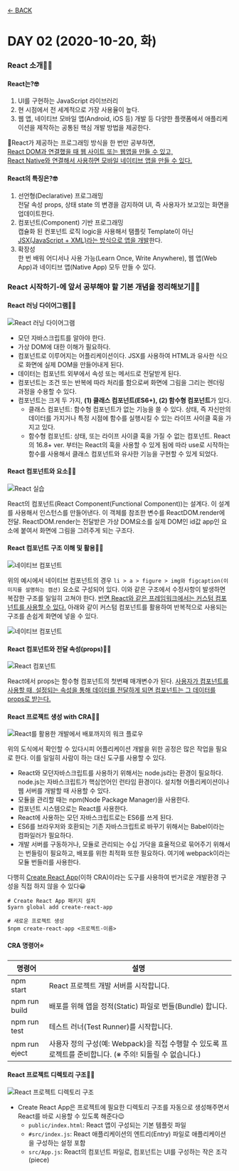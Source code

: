 [← BACK](./README.md)

# DAY 02 (2020-10-20, 화) 

### React 소개🤸‍♀️

#### React는?🤓 
1. UI를 구현하는 JavaScript 라이브러리 
2. 현 시점에서 전 세계적으로 가장 사용율이 높다. 
3. 웹 앱, 네이티브 모바일 앱(Android, iOS 등) 개발 등 다양한 플랫폼에서 애플리케이션을 제작하는 공통된 핵심 개발 방법을 제공한다.  
  
🤖React가 제공하는 프로그래밍 방식을 한 번만 공부하면,  
<ins>React DOM과 연결했을 때 웹 사이트 또는 웹앱을 만들 수 있고,</ins>  
<ins>React Native와 연결해서 사용하면 모바일 네이티브 앱을 만들 수 있다.</ins> 
  
  
#### React의 특징은?🤓
1. 선언형(Declarative) 프로그래밍  
전달 속성 props, 상태 state 의 변경을 감지하여 UI, 즉 사용자가 보고있는 화면을 업데이트한다.
2. 컴포넌트(Component) 기반 프로그래밍  
캡슐화 된 컨포넌트 로직 logic을 사용해서 탬플릿 Template이 아닌 <ins>JSX(JavaScript + XML)라는 방식으로 앱을 개발</ins>한다. 
3. 확장성  
한 번 배워 어디서나 사용 가능(Learn Once, Write Anywhere), 웹 앱(Web App)과 네이티브 앱(Native App) 모두 만들 수 있다.  
  
  
### React 시작하기-에 앞서 공부해야 할 기본 개념을 정리해보기🤸‍♀️

#### React 러닝 다이어그램🤸‍♀️
![React 러닝 다이어그램](./assets/week01_tue01.jpg "React 러닝 다이어그램")  
  
+ 모던 자바스크립트를 알아야 한다.
+ 가상 DOM에 대한 이해가 필요하다.
+ 컴포넌트로 이루어지는 어플리케이션이다. JSX를 사용하여 HTML과 유사한 식으로 화면에 실제 DOM을 만들어내게 된다.
+ 데이터는 컴포넌트 외부에서 속성 또는 메서드로 전달받게 된다.
+ 컴포넌트는 조건 또는 반복에 따라 처리를 함으로써 화면에 그림을 그리는 렌더링 과정을 수용할 수 있다.
+ 컴포넌트는 크게 두 가지, **(1) 클래스 컴포넌트(ES6+), (2) 함수형 컴포넌트**가 있다.
    - 클래스 컴포넌트: 함수형 컴포넌트가 없는 기능을 쓸 수 있다. 상태, 즉 자신만의 데이터를 가지거나 특정 시점에 함수를 실행시킬 수 있는 라이프 사이클 훅을 가지고 있다. 
    - 함수형 컴포넌트: 상태, 또는 라이프 사이클 훅을 가질 수 없는 컴포넌트. React의 16.8+ ver. 부터는 React의 훅을 사용할 수 있게 됨에 따라 use로 시작하는 함수를 사용해서 클래스 컴포넌트와 유사한 기능을 구현할 수 있게 되었다. 

#### React 컴포넌트와 요소🤸‍♀️
![React 실습](./assets/week01_tue02.png "React 실습")
    
React의 컴포넌트(React Component(Functional Component))는 설계다. 이 설계를 사용해서 인스턴스를 만들어낸다.
이 객체를 참조한 변수를 ReactDOM.render에 전달. ReactDOM.render는 전달받은 가상 DOM요소를 실제 DOM인 id값 app인 요소에 붙여서 화면에 그림을 그려주게 되는 구조다.

#### React 컴포넌트 구조 이해 및 활용🤸‍♀️
![네이티브 컴포넌트](./assets/week01_tue03.png "네이티브 컴포넌트")  
  
위의 예시에서 네이티브 컴포넌트의 경우 `li > a > figure > img와 figcaption(이미지를 설명하는 캠션)` 요소로 구성되어 있다. 이와 같은 구조에서 수정사항이 발생하면 복잡한 구조를 일일히 고쳐야 한다.  <ins>반면 React와 같은 프레임워크에서는 커스텀 컴포넌트를 사용할 수 있다.</ins> 아래와 같이 커스텀 컴포넌트를 활용하여 반복적으로 사용되는 구조를 손쉽게 화면에 넣을 수 있다.
  
![네이티브 컴포넌트](./assets/week01_tue04.png "네이티브 컴포넌트") 

#### React 컴포넌트와 전달 속성(props)🤸‍♀️
![React 컴포넌트](./assets/week01_tue05.png "React 컴포넌트") 
  
React에서 props는 함수형 컴포넌트의 첫번째 매개변수가 된다. <ins>사용자가 컴포넌트를 사용할 때, 설정되는 속성을 통해 데이터를 전달하게 되면 컴포넌트는 그 데이터를 props로 받는다.</ins> 

#### React 프로젝트 생성 with CRA🤸‍♀️
![React를 활용한 개발에서 배포까지의 워크 플로우](./assets/week01_tue06.png "React를 활용한 개발에서 배포까지의 워크 플로우") 
  
위의 도식에서 확인할 수 있다시피 어플리케이션 개발을 위한 공정은 많은 작업을 필요로 한다. 이를 일일히 사람이 하는 대신 도구를 사용할 수 있다.   
+ React와 모던자바스크립트를 사용하기 위해서는 node.js라는 환경이 필요하다. node.js는 자바스크립트가 핵심언어인 런타임 환경이다. 설치형 어플리케이션이나 웹 서버를 개발할 때 사용할 수 있다.   
+ 모듈을 관리할 때는 npm(Node Package Manager)을 사용한다.   
+ 컴포넌트 시스템으로는 React를 사용한다.  
+ React에 사용하는 모던 자바스크립트로는 ES6를 쓰게 된다.  
+ ES6를 브라우저와 호환되는 기존 자바스크립트로 바꾸기 위해서는 Babel이라는 컴파일러가 필요하다.  
+ 개발 서버를 구동하거나, 모듈로 관리되는 수십 가닥을 효율적으로 묶어주기 위해서는 번들링이 필요하고, 배포를 위한 최적화 또한 필요하다. 여기에 webpack이라는 모듈 번들러를 사용한다.

다행히 [Create React App](https://create-react-app.dev/)(이하 CRA)이라는 도구를 사용하여 번거로운 개발환경 구성을 직접 하지 않을 수 있다😀  
  
```
# Create React App 패키지 설치
$yarn global add create-react-app

# 새로운 프로젝트 생성
$npm create-react-app <프로젝트-이름>
```
  
#### CRA 명령어⭐
| 명령어 | 설명 |
| ------------- | ------------- |
| npm start  | React 프로젝트 개발 서버를 시작합니다.  |
| npm run build  | 배포를 위해 앱을 정적(Static) 파일로 번들(Bundle) 합니다.  |
| npm run test  | 테스트 러너(Test Runner)를 시작합니다. |
| npm run eject | 사용자 정의 구성(예: Webpack)을 직접 수행할 수 있도록 프로젝트를 준비합니다. (※ 주의! 되돌릴 수 없습니다.) |


#### React 프로젝트 디렉토리 구조🤸‍♀️
![React 프로젝트 디렉토리 구조](./assets/week01_tue07.png "React 프로젝트 디렉토리 구조") 
  
+ Create React App은 프로젝트에 필요한 디렉토리 구조를 자동으로 생성해주면서 React를 바로 시용할 수 있도록 해준다😉
    - `public/index.html`: React 앱이 구성되는 기본 템플릿 파일
    - `#src/index.js`: React 애플리케이션의 엔트리(Entry) 파일로 애플리케이션을 구성하는 설정 포함
    - `src/App.js`: React의 컴포넌트 파일로, 컴포넌트는 UI를 구성하는 작은 조각(piece)
    
